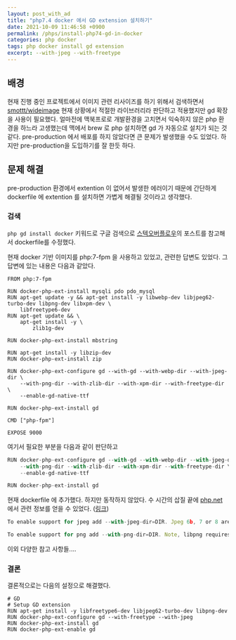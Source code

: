 ```yaml
---
layout: post_with_ad
title: "php7.4 docker 에서 GD extension 설치하기"
date: 2021-10-09 11:46:58 +0900
permalink: /phps/install-php74-gd-in-docker
categories: php docker
tags: php docker install gd extension
excerpt: --with-jpeg --with-freetype
---
```


## 배경

현재 진행 중인 프로젝트에서 이미지 관련 리사이즈를 하기 위해서 검색하면서 [smottt/wideimage](https://packagist.org/packages/smottt/wideimage) 현재 상황에서 적절한 라이브러리라 판단하고 적용했지만 gd 확장을 사용이 필요했다. 얼마전에 맥북프로로 개발환경을 고치면서 익숙하지 않은 php 환경을 하느라 고생했는데 맥에서 brew 로 php 설치하면 gd 가 자동으로 설치가 되는 것 같다. pre-production 에서 배포를 하지 않았다면 큰 문제가 발생했을 수도 있었다. 하지만 pre-production을 도입하기를 잘 한듯 하다.

## 문제 해결

pre-production 환경에서 extention 이 없어서 발생한 에러이기 때문에 간단하게 dockerfile 에 extention 를 설치하면 가볍게 해결될 것이라고 생각했다.

### 검색

`php gd install docker` 키워드로 구글 검색으로 [스텍오버플로우](https://stackoverflow.com/questions/39657058/installing-gd-in-docker)의 포스트를 참고해서 dockerfile를 수정했다.

현재 docker 기반 이미지를 php:7-fpm 을 사용하고 있었고, 관련한 답변도 있었다. 그 답변에 있는 내용은 다음과 같았다.

``` docker
FROM php:7-fpm

RUN docker-php-ext-install mysqli pdo pdo_mysql
RUN apt-get update -y && apt-get install -y libwebp-dev libjpeg62-turbo-dev libpng-dev libxpm-dev \
    libfreetype6-dev
RUN apt-get update && \
    apt-get install -y \
        zlib1g-dev 

RUN docker-php-ext-install mbstring

RUN apt-get install -y libzip-dev
RUN docker-php-ext-install zip

RUN docker-php-ext-configure gd --with-gd --with-webp-dir --with-jpeg-dir \
    --with-png-dir --with-zlib-dir --with-xpm-dir --with-freetype-dir \
    --enable-gd-native-ttf

RUN docker-php-ext-install gd

CMD ["php-fpm"]

EXPOSE 9000
```

여기서 필요한 부분을 다음과 같이 판단하고

```jsx
RUN docker-php-ext-configure gd --with-gd --with-webp-dir --with-jpeg-dir \
    --with-png-dir --with-zlib-dir --with-xpm-dir --with-freetype-dir \
    --enable-gd-native-ttf

RUN docker-php-ext-install gd
```

현재 dockerfile 에 추가했다. 하지만 동작하지 않았다. 수 시간의 삽질 끝에 [php.net](http://php.net) 에서 관련 정보를 얻을 수 있었다. ([링크](https://www.php.net/manual/en/image.installation.php))

```jsx
To enable support for jpeg add --with-jpeg-dir=DIR. Jpeg 6b, 7 or 8 are supported. As of PHP 7.4.0, use --with-jpeg instead.
```

```jsx
To enable support for png add --with-png-dir=DIR. Note, libpng requires the zlib library, therefore add --with-zlib-dir[=DIR] to your configure line. As of PHP 7.4.0, --with-png-dir and --with-zlib-dir have been removed. libpng and zlib are required.
```

이외 다양한 참고 사항들....

### 결론

결론적으로는 다음의 설정으로 해결했다.

```docker
# GD
# Setup GD extension
RUN apt-get install -y libfreetype6-dev libjpeg62-turbo-dev libpng-dev
RUN docker-php-ext-configure gd --with-freetype --with-jpeg
RUN docker-php-ext-install gd
RUN docker-php-ext-enable gd
```
